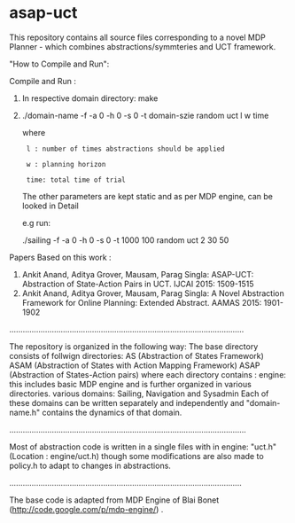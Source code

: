 # asap-uct
This repository contains all source files corresponding to a novel MDP Planner - which combines abstractions/symmteries
and UCT framework. 


"How to Compile and Run":

Compile and Run : 

1. In respective domain directory: make

2. ./domain-name -f -a 0 -h 0 -s 0 -t domain-szie random uct l w time
 
    where 

        l : number of times abstractions should be applied
        
        w : planning horizon

        time: total time of trial
        
    The other parameters are kept static and as per MDP engine, can be looked in Detail     
   
   e.g run:
   
      ./sailing  -f -a 0 -h 0 -s 0 -t 1000 100 random uct 2 30 50 



Papers Based on this work :

1. Ankit Anand, Aditya Grover, Mausam, Parag Singla:
ASAP-UCT: Abstraction of State-Action Pairs in UCT. IJCAI 2015: 1509-1515
2. Ankit Anand, Aditya Grover, Mausam, Parag Singla:
A Novel Abstraction Framework for Online Planning: Extended Abstract. AAMAS 2015: 1901-1902



.........................................................................................................


The repository is organized in the following way: The base directory consists of follwign directories: 
AS (Abstraction of States Framework)
ASAM (Abstraction of States with Action Mapping Framework)
ASAP (Abstraction of States-Action pairs)
where each directory contains :
engine: this includes basic MDP engine and is further organized in various directories.
various domains: Sailing, Navigation and Sysadmin
Each of these domains can be written separately and independently and "domain-name.h" contains the dynamics of that domain.

..........................................................................................................


Most of abstraction code is written in a single files with in engine:
"uct.h" (Location : engine/uct.h)
though some modifications are also made to policy.h to adapt to changes in abstractions.


........................................................................................................

The base code is adapted from MDP Engine of Blai Bonet (http://code.google.com/p/mdp-engine/) . 
